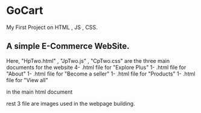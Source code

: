 # GoCart
My First Project on HTML , JS , CSS.
## A simple E-Commerce WebSite.
Here,
"HpTwo.html" , "JpTwo.js"  , "CpTwo.css" are the three main documents for the website
4- .html file for "Explore Plus"
1- .html file for "About"
1- .html file for "Become a seller"
1- .html file for "Products"
1- .html file for "View all"

in the main html document

rest 3 file are images used in the webpage building.
